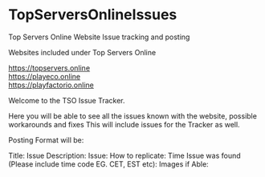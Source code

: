 # TopServersOnlineIssues
Top Servers Online Website Issue tracking and posting

Websites included under Top Servers Online

https://topservers.online <br>
https://playeco.online <br>
https://playfactorio.online 

Welcome to the TSO Issue Tracker.

Here you will be able to see all the issues known with the website, possible workarounds and fixes
This will include issues for the Tracker as well.

Posting Format will be:

Title: Issue
Description:
Issue:
How to replicate:
Time Issue was found (Please include time code EG. CET, EST etc):
Images if Able:

